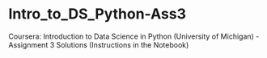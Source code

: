 # Intro_to_DS_Python-Ass3
Coursera: Introduction to Data Science in Python (University of Michigan) - Assignment 3 Solutions (Instructions in the Notebook)

